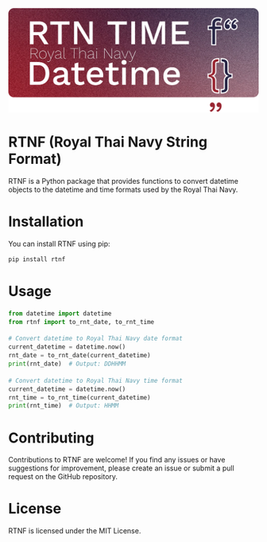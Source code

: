 <div align="center">
<img src="https://raw.githubusercontent.com/anuwatavis/royal-thai-navy-string-format/main/docs/cover.png"/>
</div>

# RTNF (Royal Thai Navy String Format)
RTNF is a Python package that provides functions to convert datetime objects to the datetime and time formats used by the Royal Thai Navy.

# Installation
You can install RTNF using pip:
```bash
pip install rtnf
```

# Usage
```python
from datetime import datetime
from rtnf import to_rnt_date, to_rnt_time

# Convert datetime to Royal Thai Navy date format
current_datetime = datetime.now()
rnt_date = to_rnt_date(current_datetime)
print(rnt_date)  # Output: DDHHMM

# Convert datetime to Royal Thai Navy time format
current_datetime = datetime.now()
rnt_time = to_rnt_time(current_datetime)
print(rnt_time)  # Output: HHMM
```

# Contributing
Contributions to RTNF are welcome! If you find any issues or have suggestions for improvement, please create an issue or submit a pull request on the GitHub repository.

# License
RTNF is licensed under the MIT License.

